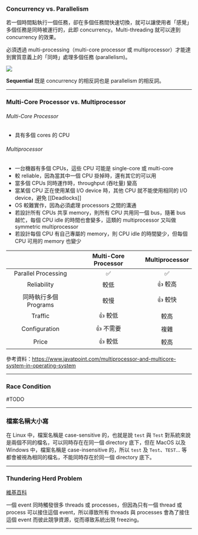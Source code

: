 ### Concurrency vs. Parallelism

若一個時間點執行一個任務，卻在多個任務間快速切換，就可以讓使用者「感覺」多個任務是同時被運行的，此即 concurrency。Multi-threading 就可以達到 concurrency 的效果。

必須透過 multi-processing（multi-core processor 或 multiprocessor）才能達到實質意義上的「同時」處理多個任務 (parallelism)。

![](<https://raw.githubusercontent.com/Jamison-Chen/KM-software/master/img/concurrency and parallelism.jpg>)

**Sequential** 既是 concurrency 的相反詞也是 parallelism 的相反詞。

---

### Multi-Core Processor vs. Multiprocessor

###### Multi-Core Processor

- 具有多個 cores 的 CPU

###### Multiprocessor

- 一台機器有多個 CPUs，這些 CPU 可能是 single-core 或 multi-core
- 較 reliable，因為當其中一個 CPU 掛掉時，還有其它的可以用
- 當多個 CPUs 同時運作時，throughput (吞吐量) 變高
- 當某個 CPU 正在使用某個 I/O device 時，其他 CPU 就不能使用相同的 I/O device，避免 [[Deadlocks]]
- OS 較難實作，因為必須處理 processors 之間的溝通
- 若設計所有 CPUs 共享 memory，則所有 CPU 共用同一個 bus，隨著 bus 越忙，每個 CPU idle 的時間也會變多，這類的 multiprocessor 又叫做 symmetric multiprocessor
- 若設計每個 CPU 有自己專屬的 memory，則 CPU idle 的時間變少，但每個 CPU 可用的 memory 也變少

| |Multi-Core Processor|Multiprocessor|
|:-:|:-:|:-:|
|Parallel Processing|✅|✅|
|Reliability|較低|👍 較高|
|同時執行多個 Programs|較慢|👍 較快|
|Traffic|👍 較低|較高|
|Configuration|👍 不需要|複雜|
|Price|👍 較低|較高|

參考資料：<https://www.javatpoint.com/multiprocessor-and-multicore-system-in-operating-system>

---

### Race Condition

#TODO 

---

### 檔案名稱大小寫

在 Linux 中，檔案名稱是 case-sensitive 的，也就是說 `test` 與 `Test` 對系統來說是兩個不同的檔名，可以同時存在在同一個 directory 底下，但在 MacOS 以及 Windows 中，檔案名稱是 case-insensitive 的，所以 `test` 及 `Test`、`TEST`… 等都會被視為相同的檔名，不能同時存在於同一個 directory 底下。

---

### Thundering Herd Problem

[維基百科](https://en.wikipedia.org/wiki/Thundering_herd_problem)

一個 event 同時觸發很多 threads 或 processes，但因為只有一個 thread 或 process 可以接住這個 event，所以導致所有 threads 與 processes 會為了接住這個 event 而彼此競爭資源，從而導致系統出現 freezing。

---
